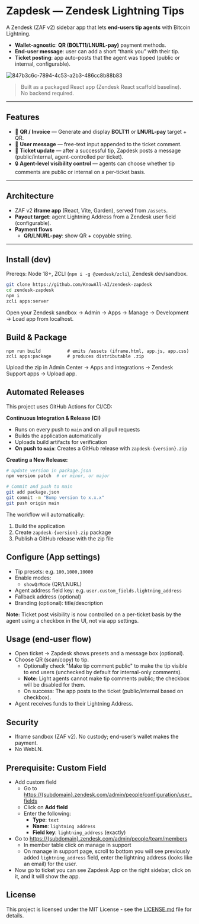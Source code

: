 # Zapdesk — Zendesk Lightning Tips

A Zendesk (ZAF v2) sidebar app that lets **end-users tip agents** with Bitcoin Lightning.

- **Wallet-agnostic**: **QR (BOLT11/LNURL-pay)** payment methods.
- **End-user message**: user can add a short “thank you” with their tip.
- **Ticket posting**: app auto-posts that the agent was tipped (public or internal, configurable).

![847b3c6c-7894-4c53-a2b3-486cc8b88b83](https://github.com/user-attachments/assets/9bc94d6b-ebea-44bf-a098-03c274e91c1f)

> Built as a packaged React app (Zendesk React scaffold baseline).  
> No backend required.

---

## Features

- 🧾 **QR / Invoice** — Generate and display **BOLT11** or **LNURL-pay** target + QR.
- 💬 **User message** — free-text input appended to the ticket comment.
- 📨 **Ticket update** — after a successful tip, Zapdesk posts a message (public/internal, agent-controlled per ticket).
- 🔒 **Agent-level visibility control** — agents can choose whether tip comments are public or internal on a per-ticket basis.

---

## Architecture

- ZAF v2 **iframe app** (React, Vite, Garden), served from `/assets`.
- **Payout target**: agent Lightning Address from a Zendesk user field (configurable).
- **Payment flows**
  - **QR/LNURL-pay**: show QR + copyable string.

---

## Install (dev)

Prereqs: Node 18+, ZCLI (`npm i -g @zendesk/zcli`), Zendesk dev/sandbox.

```bash
git clone https://github.com/KnowAll-AI/zendesk-zapdesk
cd zendesk-zapdesk
npm i
zcli apps:server
```

Open your Zendesk sandbox → Admin → Apps → Manage → Development → Load app from localhost.

## Build & Package

```
npm run build          # emits /assets (iframe.html, app.js, app.css)
zcli apps:package      # produces distributable .zip
```

Upload the zip in Admin Center → Apps and integrations → Zendesk Support apps → Upload app.

## Automated Releases

This project uses GitHub Actions for CI/CD:

**Continuous Integration & Release (CI)**
- Runs on every push to `main` and on all pull requests
- Builds the application automatically
- Uploads build artifacts for verification
- **On push to `main`**: Creates a GitHub release with `zapdesk-{version}.zip`

**Creating a New Release:**

```bash
# Update version in package.json
npm version patch  # or minor, or major

# Commit and push to main
git add package.json
git commit -m "Bump version to x.x.x"
git push origin main
```

The workflow will automatically:
1. Build the application
2. Create `zapdesk-{version}.zip` package
3. Publish a GitHub release with the zip file

## Configure (App settings)

- Tip presets: e.g. `100,1000,10000`
- Enable modes:
  - `showQrMode` (QR/LNURL)
- Agent address field key: e.g. `user.custom_fields.lightning_address`
- Fallback address (optional)
- Branding (optional): title/description

**Note:** Ticket post visibility is now controlled on a per-ticket basis by the agent using a checkbox in the UI, not via app settings.

## Usage (end-user flow)

- Open ticket → Zapdesk shows presets and a message box (optional).
- Choose QR (scan/copy) to tip.
  - Optionally check "Make tip comment public" to make the tip visible to end users (unchecked by default for internal-only comments).
  - **Note:** Light agents cannot make tip comments public; the checkbox will be disabled for them.
  - On success: The app posts to the ticket (public/internal based on checkbox).
- Agent receives funds to their Lightning Address.

## Security

- Iframe sandbox (ZAF v2). No custody; end-user’s wallet makes the payment.
- No WebLN.

## Prerequisite: Custom Field

- Add custom field
  - Go to [https://{subdomain}.zendesk.com/admin/people/configuration/user_fields](https://{subdomain}.zendesk.com/admin/people/configuration/user_fields)
  - Click on **Add field**
  - Enter the following:
    - **Type**: `text`
    - **Name**: `lightning address`
    - **Field key**: `lightning_address` (exactly)
- Go to [https://{subdomain}.zendesk.com/admin/people/team/members](https://{subdomain}.zendesk.com/admin/people/team/members)
  - In member table click on manage in support
  - On manage in support page, scroll to bottom you will see previously added `lightning_address` field, enter the lightning address (looks like an email) for the user.
- Now go to ticket you can see Zapdesk App on the right sidebar, click on it, and it will show the app.


## License

This project is licensed under the MIT License - see the [LICENSE.md](LICENSE.md) file for details.
